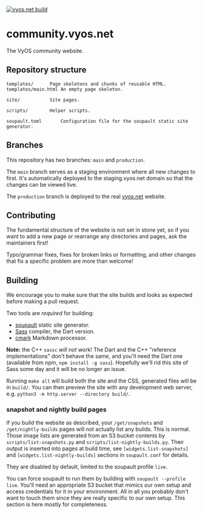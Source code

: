 [![vyos.net build](https://github.com/vyos/community.vyos.net/actions/workflows/main.yml/badge.svg?branch=production)](https://github.com/vyos/community.vyos.net/actions/workflows/main.yml)

# community.vyos.net

The VyOS community website.

## Repository structure

```
templates/		Page skeletons and chunks of reusable HTML.
templates/main.html	An empty page skeleton.

site/			Site pages.

scripts/		Helper scripts.

soupault.toml		Configuration file for the soupault static site generator.
```

## Branches

This repository has two branches: `main` and `production`.

The `main` branch serves as a staging environment where all new changes to first.
It's automatically deployed to the staging.vyos.net domain so that the changes
can be viewed live.

The `production` branch is deployed to the real [vyos.net](https://vyos.net) website.

## Contributing

The fundamental structure of the website is not set in stone yet, so if you want to add a new page
or rearrange any directories and pages, ask the maintainers first!

Typo/grammar fixes, fixes for broken links or formatting, and other changes that fix a specific problem
are more than welcome!

## Building

We encourage you to make sure that the site builds and looks as expected before making a pull request.

Two tools are _required_ for building:

* [soupault](https://soupault.app) static site generator.
* [Sass](https://sass-lang.com/) compiler, the Dart version.
* [cmark](https://github.com/commonmark/cmark) Markdown processor.

**Note:** the C++ `sassc` _will not_ work! The Dart and the C++ "reference implementations" don't behave the same,
and you'll need the Dart one (available from npm, `npm install -g sass`).
Hopefully we'll rid this site of Sass some day and it will be no longer an issue.

Running `make all` will build both the site and the CSS, generated files will be in `build/`.
You can then preview the site with any development web server, e.g. `python3 -m http.server --directory build/`.

### snapshot and nightly build pages

If you build the website as described, your `/get/snapshots` and `/get/nightly-builds` pages will not actually list any builds.
This is normal. Those image lists are generated from an S3 bucket contents by `scripts/list-snapshots.py`
and `scripts/list-nightly-builds.py`. Their output is inserted into pages at build time,
see `[widgets.list-snapshots]` and `[widgets.list-nightly-builds]` sections in `soupault.conf` for details.

They are disabled by default, limited to the soupault profile `live`.

You can force soupault to run them by building with `soupault --profile live`. You'll need an appropriate
S3 bucket that mimics our own setup and access credentials for it in your environment.
All in all you probably don't want to touch them since they are really specific to our own setup.
This section is here mostly for completeness.
